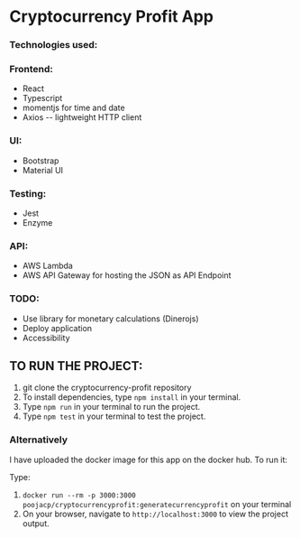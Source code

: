 # Cryptocurrency Profit App

### Technologies used:

### Frontend:

- React
- Typescript
- momentjs for time and date
- Axios -- lightweight HTTP client 

### UI:

- Bootstrap 
- Material UI

### Testing:
- Jest
- Enzyme

### API:
- AWS Lambda
- AWS API Gateway for hosting the JSON as API Endpoint


### TODO:
- Use library for monetary calculations (Dinerojs)
- Deploy application
- Accessibility

## TO RUN THE PROJECT:

1. git clone the cryptocurrency-profit repository
2. To install dependencies, type `npm install` in your terminal.
3. Type `npm run` in your terminal to run the project.
4. Type `npm test` in your terminal to test the project.

### Alternatively
I have uploaded the docker image for this app on the docker hub. To run it:

Type:

1. `docker run --rm -p 3000:3000 poojacp/cryptocurrencyprofit:generatecurrencyprofit` on your terminal
2. On your browser, navigate to `http://localhost:3000` to view the project output.


